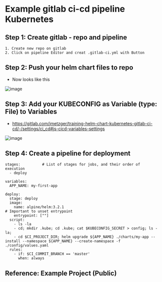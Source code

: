 # Example gitlab ci-cd pipeline Kubernetes 

## Step 1: Create gitlab - repo and pipeline 

```
1. Create new repo on gitlab 
2. Click on pipeline Editor and creat .gitlab-ci.yml with Button 

```

## Step 2: Push your helm chart files to repo 


   * Now looks like this

![image](https://github.com/user-attachments/assets/5e88593b-5b31-4adf-a2bb-e5e9a5129be5)

## Step 3: Add your KUBECONFIG as Variable (type: File) to Variables 

  * https://gitlab.com/jmetzger/training-helm-chart-kubernetes-gitlab-ci-cd/-/settings/ci_cd#js-cicd-variables-settings

![image](https://github.com/user-attachments/assets/b5168cf3-dd74-4d86-becf-e807985dd471)

## Step 4: Create a pipeline for deployment 

```
stages:          # List of stages for jobs, and their order of execution
  - deploy

variables:
  APP_NAME: my-first-app

deploy:
  stage: deploy
  image: 
    name: alpine/helm:3.2.1
# Important to unset entrypoint 
    entrypoint: [""]
  script:
    - ls -la
    - cd; mkdir .kube; cd .kube; cat $KUBECONFIG_SECRET > config; ls -la;
    - cd $CI_PROJECT_DIR; helm upgrade ${APP_NAME} ./charts/my-app --install --namespace ${APP_NAME} --create-namespace -f ./config/values.yaml
  rules:
    - if: $CI_COMMIT_BRANCH == 'master'
      when: always

```


## Reference: Example Project (Public)
